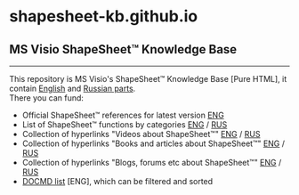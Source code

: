 # shapesheet-kb.github.io    
## MS Visio ShapeSheet™ Knowledge Base      
---
This repository is MS Visio's ShapeSheet™ Knowledge Base [Pure HTML], it contain [English](https://shapesheet-kb.github.io/en/index.htm) and [Russian parts](https://shapesheet-kb.github.io/ru/index.htm).    
There you can fund:    
- Official ShapeSheet™ references for latest version [ENG](https://shapesheet-kb.github.io/en/index.htm)
- List of ShapeSheet™ functions by categories [ENG](https://shapesheet-kb.github.io/en/pages/Functions_by_category.htm) / [RUS](https://shapesheet-kb.github.io/ru/pages/Visio%202010%20%D0%A1%D0%BF%D0%B8%D1%81%D0%BE%D0%BA%20%D1%84%D1%83%D0%BD%D0%BA%D1%86%D0%B8%D0%B9%20%D0%BF%D0%BE%20%D0%BA%D0%B0%D1%82%D0%B5%D0%B3%D0%BE%D1%80%D0%B8%D1%8F%D0%BC.htm) 
- Collection of hyperlinks "Videos about ShapeSheet™" [ENG](https://shapesheet-kb.github.io/en/pages/Videos.htm) / [RUS](https://shapesheet-kb.github.io/ru/pages/Videos.htm)    
- Collection of hyperlinks "Books and articles about ShapeSheet™" [ENG](https://shapesheet-kb.github.io/en/pages/Read.htm) / [RUS](https://shapesheet-kb.github.io/en/pages/Read.htm)    
- Collection of hyperlinks "Blogs, forums etc about ShapeSheet™" [ENG](https://shapesheet-kb.github.io/en/pages/Links.htm) / [RUS](https://shapesheet-kb.github.io/en/pages/Links.htm)    
- [DOCMD list](https://shapesheet-kb.github.io/en/pages/DOCMD-list.htm) [ENG], which can be filtered and sorted 

